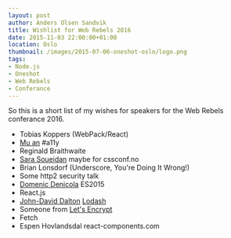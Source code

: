 ```yaml
---
layout: post
author: Anders Olsen Sandvik
title: Wishlist for Web Rebels 2016
date: 2015-11-03 22:00:00+01:00
location: Oslo
thumbnail: /images/2015-07-06-oneshot-oslo/logo.png
tags:
- Node.js
- Oneshot
- Web Rebels
- Conferance
---
```


So this is a short list of my wishes for speakers for the Web Rebels conferance 2016.

- Tobias Koppers (WebPack/React)
- [Mu an](https://twitter.com/muanchiou) #a11y
- Reginald Braithwaite
- [Sara Soueidan](https://twitter.com/sarasoueidan) maybe for cssconf.no
- Brian Lonsdorf (Underscore, You're Doing It Wrong!)
- Some http2 security talk
- [Domenic Denicola](https://twitter.com/domenic) ES2015
- React.js
- [John-David Dalton](https://twitter.com/jdalton?ref_src=twsrc%5Egoogle%7Ctwcamp%5Eserp%7Ctwgr%5Eauthor) [Lodash](https://lodash.com/)
- Someone from [Let's Encrypt](https://letsencrypt.org/)
- Fetch
- Espen Hovlandsdal react-components.com
